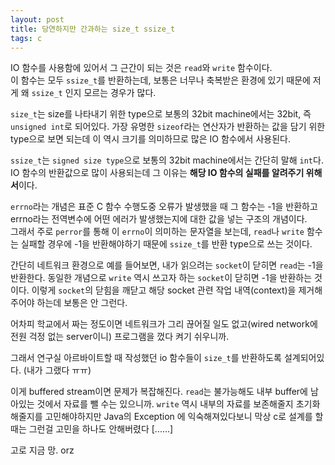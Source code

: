 ```yaml
---
layout: post
title: 당연하지만 간과하는 size_t ssize_t
tags: c
---
```


IO 함수를 사용함에 있어서 그 근간이 되는 것은 `read`와 `write` 함수이다.  
이 함수는 모두 `ssize_t`를 반환하는데, 보통은 너무나 축복받은 환경에 있기 때문에 저게 왜 `ssize_t` 인지 모르는 경우가 많다.

`size_t`는 size를 나타내기 위한 type으로 보통의 32bit machine에서는 32bit, 즉 `unsigned int`로 되어있다. 가장 유명한 `sizeof`라는 연산자가 반환하는 값을 담기 위한 type으로 보면 되는데 이 역시 크기를 의미하므로 많은 IO 함수에서 사용된다.

`ssize_t`는 `signed size type`으로 보통의 32bit machine에서는 간단히 말해 `int`다. IO 함수의 반환값으로 많이 사용되는데 그 이유는 **해당 IO 함수의 실패를 알려주기 위해서**이다.

`errno`라는 개념은 표준 C 함수 수행도중 오류가 발생했을 때 그 함수는 -1을 반환하고 errno라는 전역변수에 어떤 에러가 발생했는지에 대한 값을 넣는 구조의 개념이다.  
그래서 주로 `perror`를 통해 이 `errno`이 의미하는 문자열을 보는데, `read`나 `write` 함수는 실패할 경우에 -1을 반환해야하기 때문에 `ssize_t`를 반환 type으로 쓰는 것이다.

간단히 네트워크 환경으로 예를 들어보면, 내가 읽으려는 `socket`이 닫히면 `read`는 -1을 반환한다.
동일한 개념으로 `write` 역시 쓰고자 하는 `socket`이 닫히면 -1을 반환하는 것이다.
이렇게 `socket`의 닫힘을 깨닫고 해당 socket 관련 작업 내역(context)을 제거해주어야 하는데 보통은 안 그런다.

어차피 학교에서 짜는 정도이면 네트워크가 그리 끊어질 일도 없고(wired network에 전원 걱정 없는 server이니) 프로그램을 껐다 켜기 쉬우니까.

그래서 연구실 아르바이트할 때 작성했던 io 함수들이 `size_t`를 반환하도록 설계되어있다. (내가 그랬다 ㅠㅠ)

이게 buffered stream이면 문제가 복잡해진다. `read`는 불가능해도 내부 buffer에 남아있는 것에서 자료를 뺄 수는 있으니까. `write` 역시 내부의 자료를 보존해줄지 초기화해줄지를 고민해야하지만 Java의 Exception 에 익숙해져있다보니 막상 c로 설계를 할 때는 그런걸 고민을 하나도 안해버렸다 [......]

고로 지금 망. orz